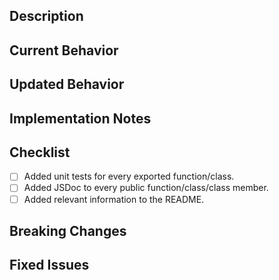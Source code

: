 <!-- See CONTRIBUTING.md for general guidelines on contributions. -->
<!-- Don't forget to target your pull request exclusively against the `dev` branch. -->

## Description

<!-- 
What does the pull request do? 
Provide background on the PR, including links to related issues, etc. 
-->

## Current Behavior

<!-- 
If the PR is a fix, describe the current incorrect behavior. 
Otherwise, delete this section. 
-->

## Updated Behavior

<!-- 
If the PR is a fix, describe the updated/expected behavior. 
Otherwise, delete this section. 
-->

## Implementation Notes

<!-- 
How was the solution implemented (if it's not obvious)? 
Include any information that might be useful to a reviewer here, if any. 
Otherwise, delete this section. 
-->

## Checklist

- [ ] Added unit tests for every exported function/class.
- [ ] Added JSDoc to every public function/class/class member.
- [ ] Added relevant information to the README.

## Breaking Changes

<!-- 
List any breaking changes here, if any. 
Otherwise, delete this section. 
-->

## Fixed Issues

<!-- 
If the pull request fixes issue(s), list them like this:

Fixes #123
Fixes #456

Otherwise, delete this section. 
-->

